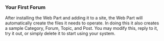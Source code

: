### Your First Forum
After installing the Web Part and adding it to a site, the Web Part will automatically create the files it needs to operate. In doing this it also creates a sample Category, Forum, Topic, and Post. You may modify this, reply to it, try it out, or simply delete it to start using your system.